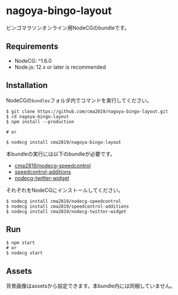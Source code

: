 # nagoya-bingo-layout

ビンゴマラソンオンライン用NodeCGのbundleです。

## Requirements

- NodeCG: ^1.6.0
- Node.js: 12.x or later is recommended

## Installation

NodeCGの`bundles`フォルダ内でコマンドを実行してください。

```
$ git clone https://github.com/cma2819/nagoya-bingo-layout.git
$ cd nagoya-bingo-layout
$ npm install --production

# or

$ nodecg install cma2819/nagoya-bingo-layout
```

本bundleの実行には以下のbundleが必要です。

- [cma2819/nodecg-speedcontrol](https://github.com/cma2819/nodecg-speedcontrol)
- [speedcontrol-additions](https://github.com/cma2819/speedcontrol-additions)
- [nodecg-twitter-widget](https://github.com/cma2819/nodecg-twitter-widget)

それぞれをNodeCGにインストールしてください。

```
$ nodecg install cma2819/nodecg-speedcontrol
$ nodecg install cma2819/speedcontrol-additions
$ nodecg install cma2819/nodecg-twitter-widget
```

## Run

```
$ npm start
# or
$ nodecg start
```

## Assets

背景画像はassetsから設定できます。本bundle内には同梱していません。
